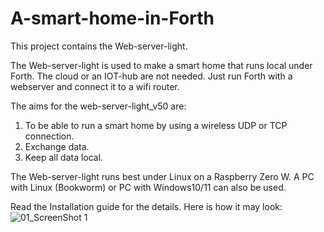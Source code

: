 # A-smart-home-in-Forth

This project contains the Web-server-light.

The Web-server-light is used to make a smart home that runs local under Forth.
The cloud or an IOT-hub are not needed.
Just run Forth with a webserver and connect it to a wifi router.

The aims for the web-server-light_v50 are:
1. To be able to run a smart home by using a wireless UDP or TCP connection.
2. Exchange data.
3. Keep all data local.

The Web-server-light runs best under Linux on a Raspberry Zero W.
A PC with Linux (Bookworm) or PC with Windows10/11 can also be used.

Read the Installation guide for the details.
Here is how it may look:
![01_ScreenShot 1](https://github.com/Jos-Ven/A-smart-home-in-Forth/assets/47664564/f66ed791-a241-4c01-9585-cb0315705175)

